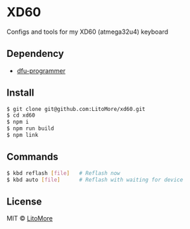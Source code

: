# XD60

Configs and tools for my XD60 (atmega32u4) keyboard

## Dependency

- [dfu-programmer](https://github.com/dfu-programmer/dfu-programmer)

## Install

```bash
$ git clone git@github.com:LitoMore/xd60.git
$ cd xd60
$ npm i
$ npm run build
$ npm link
```

## Commands

```bash
$ kbd reflash [file]   # Reflash now
$ kbd auto [file]      # Reflash with waiting for device
```

## License

MIT © [LitoMore](https://github.com/LitoMore)
